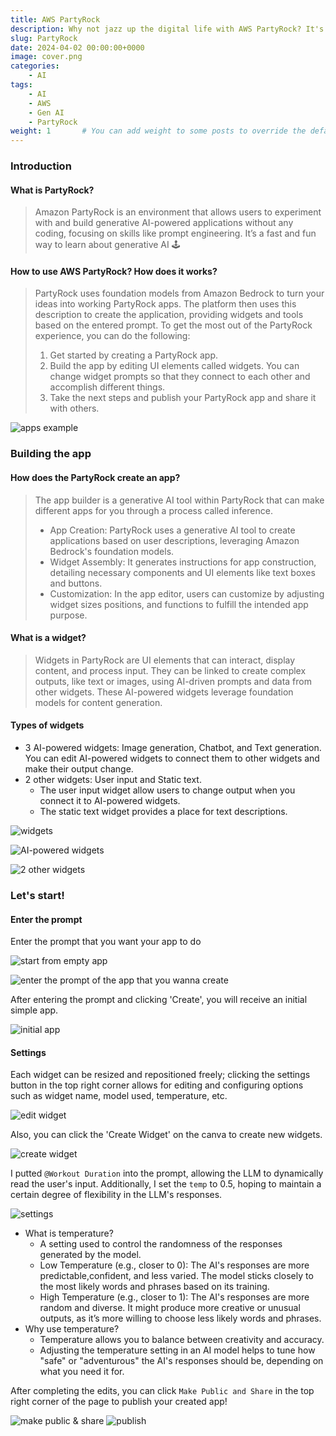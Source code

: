 ```yaml
---
title: AWS PartyRock
description: Why not jazz up the digital life with AWS PartyRock? It's ur no-code gateway to crafting AI apps, minus headahce 💽
slug: PartyRock
date: 2024-04-02 00:00:00+0000
image: cover.png
categories:
    - AI
tags:
    - AI
    - AWS
    - Gen AI
    - PartyRock
weight: 1       # You can add weight to some posts to override the default sorting (date descending)
---
```


### Introduction
#### What is PartyRock?
> Amazon PartyRock is an environment that allows users to experiment with and build
> generative AI-powered applications without any coding, focusing on skills like 
> prompt engineering. It’s a fast and fun way to learn about generative AI 🕹️

#### How to use AWS PartyRock?  How does it works?
> PartyRock uses foundation models from Amazon Bedrock to turn your ideas into 
> working PartyRock apps. The platform then uses this description to create the 
> application, providing widgets and tools based on the entered prompt.
> To get the most out of the PartyRock experience, you can do the following:
> 1. Get started by creating a PartyRock app. 
> 2. Build the app by editing UI elements called widgets. You can change widget 
> prompts so that they connect to each other and accomplish different things.
> 3. Take the next steps and publish your PartyRock app and share it with others.

![apps example](1.png)

### Building the app
#### How does the PartyRock create an app?
> The app builder is a generative AI tool within PartyRock that can make different 
> apps for you through a process called inference. 
> * App Creation: PartyRock uses a generative AI tool to create applications based 
> on user descriptions, leveraging Amazon Bedrock's foundation models.
> * Widget Assembly: It generates instructions for app construction, detailing 
> necessary components and UI elements like text boxes and buttons.
> * Customization: In the app editor, users can customize by adjusting widget sizes
> positions, and functions to fulfill the intended app purpose.

#### What is a widget?
> Widgets in PartyRock are UI elements that can interact, display content, and 
> process input. They can be linked to create complex outputs, like text or images,
> using AI-driven prompts and data from other widgets. These AI-powered widgets 
> leverage foundation models for content generation.

#### Types of widgets
* 3 AI-powered widgets: Image generation, Chatbot, and Text generation. 
    You can edit AI-powered widgets to connect them to other widgets and make their output change.
* 2 other widgets: User input and Static text. 
  * The user input widget allow users to change output when you connect it to     AI-powered widgets. 
  * The static text widget provides a place for text descriptions.

![widgets](2.png)

![AI-powered widgets](3.png)

![2 other widgets](4.png)

### Let's start!

#### Enter the prompt
Enter the prompt that you want your app to do

![start from empty app](5.png)

![enter the prompt of the app that you wanna create](6.png)

After entering the prompt and clicking 'Create', you will receive an initial simple app.

![initial app](7.png)

#### Settings
Each widget can be resized and repositioned freely; clicking the settings button in the top right corner allows for editing and configuring options such as widget name, model used, temperature, etc.

![edit widget](8.png)

Also, you can click the 'Create Widget' on the canva to create new widgets.

![create widget](9.png)

I putted `@Workout Duration` into the prompt, allowing the LLM to dynamically read the user's input. Additionally, I set the `temp` to 0.5, hoping to maintain a certain degree of flexibility in the LLM's responses.

![settings](10.png)

* What is temperature?
  * A setting used to control the randomness of the responses generated by the model.
  * Low Temperature (e.g., closer to 0): The AI's responses are more predictable,confident, and less varied. The model sticks closely to the most likely words and phrases based on its training.
  * High Temperature (e.g., closer to 1): The AI's responses are more random and diverse. It might produce more creative or unusual outputs, as it’s more willing to choose less likely words and phrases.
* Why use temperature?
  * Temperature allows you to balance between creativity and accuracy. 
  * Adjusting the temperature setting in an AI model helps to tune how "safe" or "adventurous" the AI's responses should be, depending on what you need it for.


After completing the edits, you can click `Make Public and Share` in the top right corner of the page to publish your created app!

![make public & share](11.jpeg) ![publish](12.png)



